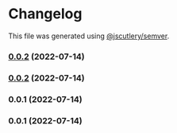 # Changelog

This file was generated using [@jscutlery/semver](https://github.com/jscutlery/semver).

### [0.0.2](https://github.com/yurikrupnik/nx-go-playground/compare/test-be-test-app-0.0.1...test-be-test-app-0.0.2) (2022-07-14)

### [0.0.2](https://github.com/yurikrupnik/nx-go-playground/compare/test-be-test-app-0.0.1...test-be-test-app-0.0.2) (2022-07-14)

### 0.0.1 (2022-07-14)

### 0.0.1 (2022-07-14)

